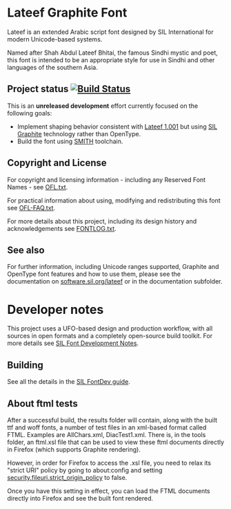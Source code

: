 # Lateef Graphite Font

Lateef is an extended Arabic script font designed by SIL International for modern Unicode-based systems.

Named after Shah Abdul Lateef Bhitai, the famous Sindhi mystic and poet, this font is intended to be an appropriate style for use in Sindhi and other languages of the southern Asia.

## Project status [![Build Status](http://build.palaso.org/app/rest/builds/buildType:Fonts_Lateef/statusIcon)](http://build.palaso.org/viewType.html?buildTypeId=Fonts_Lateef&guest=1)  

This is an **unreleased development** effort currently focused on the following goals:

- Implement shaping behavior consistent with
[Lateef 1.001](http://www.sil.org/resources/software_fonts/lateef) but using [SIL Graphite](https://graphite.sil.org) technology rather than OpenType.
- Build the font using [SMITH](https://github.com/silnrsi/smith) toolchain.

## Copyright and License
For copyright and licensing information - including any Reserved Font Names - see [OFL.txt](OFL.txt).

For practical information about using, modifying and redistributing this font see [OFL-FAQ.txt](OFL-FAQ.txt).

For more details about this project, including its design history and acknowledgements see [FONTLOG.txt](FONTLOG.txt).

## See also
For further information, including Unicode ranges supported, Graphite and OpenType font features 
and how to use them, please see the documentation on [software.sil.org/lateef](http://software.sil.org/lateef/)
or in the documentation subfolder.

# Developer notes

This project uses a UFO-based design and production workflow, with all sources in open formats and a completely open-source build toolkit. For more details see [SIL Font Development Notes](https://silnrsi.github.io/silfontdev/en-US/Introduction.html).

## Building

See all the details in the [SIL FontDev guide](https://silnrsi.github.io/silfontdev/).

## About ftml tests

After a successful build, the results folder will contain, along with the built ttf and woff fonts, a number of
test files in an xml-based format called FTML. Examples are AllChars.xml, DiacTest1.xml. 
There is, in the tools folder, an ftml.xsl file that can be used to view these ftml documents directly in Firefox (which supports
Graphite rendering). 

However, in order for Firefox to access the .xsl file, you need to relax its "strict URI" policy by going to about:config and
setting [security.fileuri.strict_origin_policy](http://kb.mozillazine.org/Security.fileuri.strict_origin_policy) to false.

Once you have this setting in effect, you can load the FTML documents directly into Firefox and see the built font rendered.
